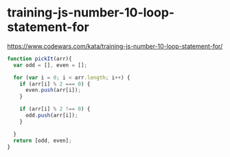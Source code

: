 # training-js-number-10-loop-statement-for
https://www.codewars.com/kata/training-js-number-10-loop-statement-for/


```javascript
function pickIt(arr){
  var odd = [], even = [];

  for (var i = 0; i < arr.length; i++) {
    if (arr[i] % 2 === 0) {
      even.push(arr[i]);
    }

    if (arr[i] % 2 !== 0) {
      odd.push(arr[i]);
    }

  }
  return [odd, even];
}
```
